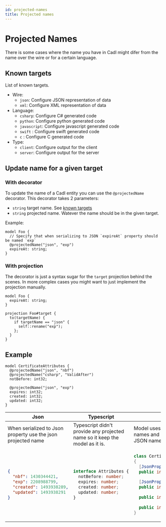 ```yaml
---
id: projected-names
title: Projected names
---
```


# Projected Names

There is some cases where the name you have in Cadl might difer from the name over the wire or for a certain language.

## Known targets

List of known targets.

- Wire:
  - `json`: Configure JSON representation of data
  - `xml`: Configure XML representation of data
- Language:
  - `csharp`: Configure C# generated code
  - `python`: Configure python generated code
  - `javascript`: Configure javascript generated code
  - `swift` : Configure swift generated code
  - `c` : Configure C generated code
- Type:
  - `client`: Configure output for the client
  - `server`: Configure output for the server

## Update name for a given target

### With decorator

To update the name of a Cadl entity you can use the `@projectedName` decorator. This decorator takes 2 parameters:

- `string` target name. See [known targets](#known-targets)
- `string` projected name. Watever the name should be in the given target.

Example:

```cadl
model Foo {
  // Specify that when serializing to JSON `expireAt` property should be named `exp`
  @projectedName("json", "exp")
  expireAt: string;
}
```

### With projection

The decorator is just a syntax sugar for the `target` projection behind the scenes. In more complex cases you might want to just implement the projection manually.

```cadl
model Foo {
  expireAt: string;
}

projection Foo#target {
  to(targetName) {
    if targetName == "json" {
      self::rename("exp");
    };
  }
}
```

## Example

```cadl
model CertificateAttributes {
  @projectedName("json", "nbf")
  @projectedName("csharp", "ValidAfter")
  notBefore: int32;

  @projectedName("json", "exp")
  expires: int32;
  created: int32;
  updated: int32;
}
```

<table>
<thead>
<tr>
<th>Json</th>
<th>Typescript</th>
<th>CSharp</th>
</tr>
<tr>
</thead>
<td>When serialized to Json property use the json projected name</td>
<td>Typescript didn't provide any projected name so it keep the model as it is.</td>
<td>Model uses the `csharp` projected names and keeps the reference to the JSON name in JsonProperty</td>
</tr>
<tr>
<td>

```json
{
  "nbf": 1430344421,
  "exp": 2208988799,
  "created": 1493938289,
  "updated": 1493938291
}
```

</td>
<td>

```ts
interface Attributes {
  notBefore: number;
  expires: number;
  created: number;
  updated: number;
}
```

</td>

<td>

```cs
class CertificateAttributes
{
  [JsonProperty("nbf")]
  public int ValidAfter {get; set;}

  [JsonProperty("exp")]
  public int Expires {get; set;}

  public int Created {get; set;}

  public int Updated {get; set;}
}
```

</td>
</tr>
</table>

